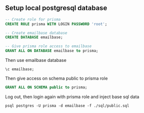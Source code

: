 

## Setup local postgresql database

```sql
-- Create role for prisma
CREATE ROLE prisma WITH LOGIN PASSWORD 'root';

-- Create emailbase database
CREATE DATABASE emailbase;

-- Give prisma role access to emailbase
GRANT ALL ON DATABASE emailbase to prisma;
```

Then use emailbase database
```shell
\c emailbase;
```

Then give access on schema public to prisma role
```sql
GRANT ALL ON SCHEMA public to prisma;
```

Log out, then login again with prisma role and inject base sql data

```shell
psql postgres -U prisma -d emailbase -f ./sql/public.sql
```
